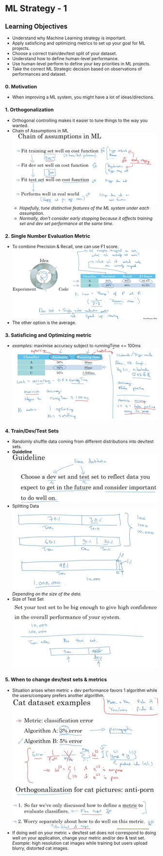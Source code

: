 # ML Strategy - 1  

## Learning Objectives
* Understand why Machine Learning strategy is important. 
* Apply satisficing and optimizing metrics to set up your goal for ML projects. 
* Choose a correct train/dev/test split of your dataset. 
* Understand how to define human-level performance. 
* Use human-level perform to define your key priorities in ML projects. 
* Take the correct ML Strategic decision based on observations of performances and dataset. 

### 0. Motivation
* When improving a ML system, you might have a lot of ideas/directions. 

### 1. Orthogonalization
* Orthogonal controlling makes it easier to tune things to the way you wanted. 
* Chain of Assumptions in ML  
![](./img/wk01_chain_of_ass.png)  
	* _Hopefully, tune distinctive features of the ML system under each assumption._
	* _Normally, don't consider early stopping because it affects training set and dev set performance at the same time._

### 2. Single Number Evaluation Metric
* To combine Precision & Recall, one can use F1 score. 
![](./img/wk01_F1_score.png)
* The other option is the average. 

### 3. Satisficing and Optimizing metric
* _examples:_ maximise accuracy subject to runningTime <= 100ms
![](./img/wk01_SO_metric.png) 

### 4. Train/Dev/Test Sets
* Randomly shuffle data coming from different distributions into dev/test sets. 
* __Guideline__
![](./img/wk01_set_guideline.png) 
* Splitting Data
![](./img/wk01_splitting_data.png)  
_Depending on the size of the data._
* Size of Test Set
![](./img/wk01_test_size.png)  

### 5. When to change dev/test sets & metrics
* Situation arises when metric + dev performance favors 1 algorithm while the users/company prefers another algorithm. 
![](./img/wk01_metric_change.png)
![](./img/wk01_ortho_metric_change.png)
* If doing well on your metric + dev/test set does not correspond to doing well on your application, change your metric and/or dev & test set. _Example:_ high resolution cat images while training but users upload blurry, distorted cat images. 
